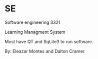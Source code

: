 # SE
Software engineering 3321

Learning Managment System

Must have QT and SqLite3 to run software.

By: Eleazar Montes and Dalton Cramer
